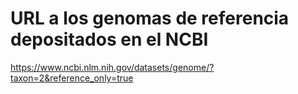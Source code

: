 # URL a los genomas de referencia depositados en el NCBI

https://www.ncbi.nlm.nih.gov/datasets/genome/?taxon=2&reference_only=true
